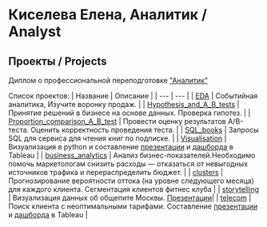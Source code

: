# Киселева Елена, Аналитик / Analyst
## Проекты / Projects 

Диплом о профессиональной переподготовке ["Аналитик"]()

Список проектов:
| Название | Описание | 
| --- | --- | 
| [EDA](https://github.com/Justlesia/projects_practicum_da/tree/main/EDA) | Событийная аналитика, Изучите воронку продаж. | 
| [Hypothesis_and_A_B_tests](https://github.com/Justlesia/projects_practicum_da/tree/main/Hypothesis_and_A_B_tests) | Принятие решений в бизнесе на основе данных. Проверка гипотез. |
| [Proportion_comparison_A_B_test](https://github.com/Justlesia/projects_practicum_da/tree/main/Proportion_comparison_A_B_test) | Провести оценку результатов A/B-теста. Оценить корректность проведения теста. |
| [SQL_books](https://github.com/Justlesia/projects_practicum_da/tree/main/SQL_books/) | Запросы SQL для сервиса для чтения книг по подписке. | 
| [Visualisation](https://github.com/Justlesia/projects_practicum_da/tree/main/Visualisation) | Визуализация в python и составление [презентации](https://disk.yandex.ru/i/NLmXDCnkBThEvQ) и [дашборда](https://public.tableau.com/app/profile/lesia.kiseleva/viz/Book1_16527717125130/Dashboard1)  в Tableau  | 
| [business_analytics](https://github.com/Justlesia/projects_practicum_da/tree/main/business_analytic) | Анализ бизнес-показателей.Необходимо помочь маркетологам снизить расходы — отказаться от невыгодных источников трафика и перераспределить бюджет. | 
| [clusters](https://github.com/Justlesia/projects_practicum_da/tree/main/clusters) | Прогнозирование вероятности оттока (на уровне следующего месяца) для каждого клиента. Сегментация клиентов фитнес клуба | 
| [storytelling](https://github.com/Justlesia/projects_practicum_da/tree/main/storytelling) | Визуализация данных об общепите Москвы. [Презентации](https://drive.google.com/file/d/1k7tHei22o55dk0NIuSPaoAuZR_qG3qll/view)| 
| [telecom](https://github.com/Justlesia/projects_practicum_da/tree/main/telecom) | Поиск клиента с неоптимальными тарифами. Составление [презентации](https://disk.yandex.ru/d/goAx4ngUkpiABA) и [дашборда](https://public.tableau.com/app/profile/lesia.kiseleva/viz/Mobile_calls_1_and_2/Story1?publish=yes)  в Tableau | 
